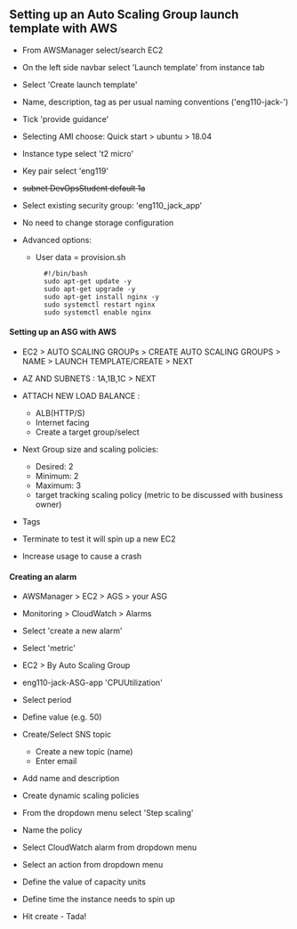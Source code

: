 ## Setting up an Auto Scaling Group launch template with AWS

- From AWSManager select/search EC2
- On the left side navbar select 'Launch template' from instance tab
- Select 'Create launch template'
- Name, description, tag as per usual naming conventions ('eng110-jack-')
- Tick 'provide guidance'
- Selecting AMI choose: Quick start > ubuntu > 18.04
- Instance type select 't2 micro'
- Key pair select 'eng119'
- ~~subnet DevOpsStudent default 1a~~
- Select existing security group: 'eng110_jack_app'
- No need to change storage configuration
- Advanced options:

  - User data = provision.sh
    ```
      #!/bin/bash
      sudo apt-get update -y
      sudo apt-get upgrade -y
      sudo apt-get install nginx -y
      sudo systemctl restart nginx
      sudo systemctl enable nginx
    ```

#### Setting up an ASG with AWS

- EC2 > AUTO SCALING GROUPs > CREATE AUTO SCALING GROUPS > NAME > LAUNCH TEMPLATE/CREATE > NEXT
- AZ AND SUBNETS : 1A,1B,1C > NEXT
- ATTACH NEW LOAD BALANCE :
  - ALB(HTTP/S)
  - Internet facing
  - Create a target group/select
- Next Group size and scaling policies:
  - Desired: 2
  - Minimum: 2
  - Maximum: 3
  - target tracking scaling policy (metric to be discussed with business owner)
- Tags

- Terminate to test it will spin up a new EC2
- Increase usage to cause a crash

#### Creating an alarm

- AWSManager > EC2 > AGS > your ASG
- Monitoring > CloudWatch > Alarms
- Select 'create a new alarm'
- Select 'metric'
- EC2 > By Auto Scaling Group
- eng110-jack-ASG-app 'CPUUtilization'
- Select period
- Define value (e.g. 50)
- Create/Select SNS topic

  - Create a new topic (name)
  - Enter email

- Add name and description

- Create dynamic scaling policies
- From the dropdown menu select 'Step scaling'
- Name the policy
- Select CloudWatch alarm from dropdown menu
- Select an action from dropdown menu
- Define the value of capacity units
- Define time the instance needs to spin up
- Hit create - Tada!
